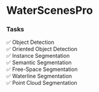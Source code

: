 # WaterScenesPro


### Tasks
:white_check_mark: Object Detection<br>
:white_check_mark: Oriented Object Detection<br>
:white_check_mark: Instance Segmentation<br>
:white_check_mark: Semantic Segmentation<br>
:white_check_mark: Free-Space Segmentation<br>
:white_check_mark: Waterline Segmentation<br>
:white_check_mark: Point Cloud Segmentation<br>
